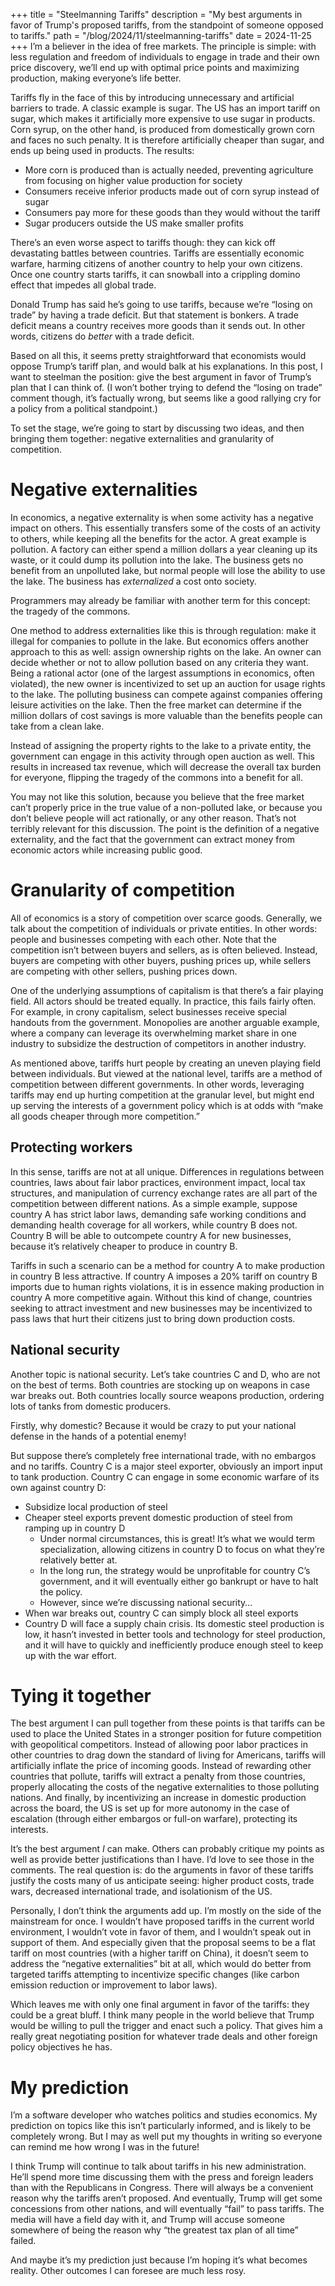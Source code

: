 +++
title = "Steelmanning Tariffs"
description = "My best arguments in favor of Trump's proposed tariffs, from the standpoint of someone opposed to tariffs."
path = "/blog/2024/11/steelmanning-tariffs"
date = 2024-11-25
+++
I’m a believer in the idea of free markets. The principle is simple: with less regulation and freedom of individuals to engage in trade and their own price discovery, we’ll end up with optimal price points and maximizing production, making everyone’s life better.

Tariffs fly in the face of this by introducing unnecessary and artificial barriers to trade. A classic example is sugar. The US has an import tariff on sugar, which makes it artificially more expensive to use sugar in products. Corn syrup, on the other hand, is produced from domestically grown corn and faces no such penalty. It is therefore artificially cheaper than sugar, and ends up being used in products. The results:

* More corn is produced than is actually needed, preventing agriculture from focusing on higher value production for society  
* Consumers receive inferior products made out of corn syrup instead of sugar  
* Consumers pay more for these goods than they would without the tariff  
* Sugar producers outside the US make smaller profits

There’s an even worse aspect to tariffs though: they can kick off devastating battles between countries. Tariffs are essentially economic warfare, harming citizens of another country to help your own citizens. Once one country starts tariffs, it can snowball into a crippling domino effect that impedes all global trade.

Donald Trump has said he’s going to use tariffs, because we’re “losing on trade” by having a trade deficit. But that statement is bonkers. A trade deficit means a country receives more goods than it sends out. In other words, citizens do *better* with a trade deficit.

Based on all this, it seems pretty straightforward that economists would oppose Trump’s tariff plan, and would balk at his explanations. In this post, I want to steelman the position: give the best argument in favor of Trump’s plan that I can think of. (I won’t bother trying to defend the “losing on trade” comment though, it’s factually wrong, but seems like a good rallying cry for a policy from a political standpoint.)

To set the stage, we’re going to start by discussing two ideas, and then bringing them together: negative externalities and granularity of competition.

# Negative externalities

In economics, a negative externality is when some activity has a negative impact on others. This essentially transfers some of the costs of an activity to others, while keeping all the benefits for the actor. A great example is pollution. A factory can either spend a million dollars a year cleaning up its waste, or it could dump its pollution into the lake. The business gets no benefit from an unpolluted lake, but normal people will lose the ability to use the lake. The business has *externalized* a cost onto society.

Programmers may already be familiar with another term for this concept: the tragedy of the commons.

One method to address externalities like this is through regulation: make it illegal for companies to pollute in the lake. But economics offers another approach to this as well: assign ownership rights on the lake. An owner can decide whether or not to allow pollution based on any criteria they want. Being a rational actor (one of the largest assumptions in economics, often violated), the new owner is incentivized to set up an auction for usage rights to the lake. The polluting business can compete against companies offering leisure activities on the lake. Then the free market can determine if the million dollars of cost savings is more valuable than the benefits people can take from a clean lake.

Instead of assigning the property rights to the lake to a private entity, the government can engage in this activity through open auction as well. This results in increased tax revenue, which will decrease the overall tax burden for everyone, flipping the tragedy of the commons into a benefit for all.

You may not like this solution, because you believe that the free market can’t properly price in the true value of a non-polluted lake, or because you don’t believe people will act rationally, or any other reason. That’s not terribly relevant for this discussion. The point is the definition of a negative externality, and the fact that the government can extract money from economic actors while increasing public good.

# Granularity of competition

All of economics is a story of competition over scarce goods. Generally, we talk about the competition of individuals or private entities. In other words: people and businesses competing with each other. Note that the competition isn’t between buyers and sellers, as is often believed. Instead, buyers are competing with other buyers, pushing prices up, while sellers are competing with other sellers, pushing prices down.

One of the underlying assumptions of capitalism is that there’s a fair playing field. All actors should be treated equally. In practice, this fails fairly often. For example, in crony capitalism, select businesses receive special handouts from the government. Monopolies are another arguable example, where a company can leverage its overwhelming market share in one industry to subsidize the destruction of competitors in another industry.

As mentioned above, tariffs hurt people by creating an uneven playing field between individuals. But viewed at the national level, tariffs are a method of competition between different governments. In other words, leveraging tariffs may end up hurting competition at the granular level, but might end up serving the interests of a government policy which is at odds with “make all goods cheaper through more competition.”

## Protecting workers

In this sense, tariffs are not at all unique. Differences in regulations between countries, laws about fair labor practices, environment impact, local tax structures, and manipulation of currency exchange rates are all part of the competition between different nations. As a simple example, suppose country A has strict labor laws, demanding safe working conditions and demanding health coverage for all workers, while country B does not. Country B will be able to outcompete country A for new businesses, because it’s relatively cheaper to produce in country B.

Tariffs in such a scenario can be a method for country A to make production in country B less attractive. If country A imposes a 20% tariff on country B imports due to human rights violations, it is in essence making production in country A more competitive again. Without this kind of change, countries seeking to attract investment and new businesses may be incentivized to pass laws that hurt their citizens just to bring down production costs.

## National security

Another topic is national security. Let’s take countries C and D, who are not on the best of terms. Both countries are stocking up on weapons in case war breaks out. Both countries locally source weapons production, ordering lots of tanks from domestic producers.

Firstly, why domestic? Because it would be crazy to put your national defense in the hands of a potential enemy\!

But suppose there’s completely free international trade, with no embargos and no tariffs. Country C is a major steel exporter, obviously an import input to tank production. Country C can engage in some economic warfare of its own against country D:

* Subsidize local production of steel  
* Cheaper steel exports prevent domestic production of steel from ramping up in country D  
  * Under normal circumstances, this is great\! It’s what we would term specialization, allowing citizens in country D to focus on what they’re relatively better at.  
  * In the long run, the strategy would be unprofitable for country C’s government, and it will eventually either go bankrupt or have to halt the policy.  
  * However, since we’re discussing national security…  
* When war breaks out, country C can simply block all steel exports  
* Country D will face a supply chain crisis. Its domestic steel production is low, it hasn’t invested in better tools and technology for steel production, and it will have to quickly and inefficiently produce enough steel to keep up with the war effort.

# Tying it together

The best argument I can pull together from these points is that tariffs can be used to place the United States in a stronger position for future competition with geopolitical competitors. Instead of allowing poor labor practices in other countries to drag down the standard of living for Americans, tariffs will artificially inflate the price of incoming goods. Instead of rewarding other countries that pollute, tariffs will extract a penalty from those countries, properly allocating the costs of the negative externalities to those polluting nations. And finally, by incentivizing an increase in domestic production across the board, the US is set up for more autonomy in the case of escalation (through either embargos or full-on warfare), protecting its interests.

It’s the best argument *I* can make. Others can probably critique my points as well as provide better justifications than I have. I’d love to see those in the comments. The real question is: do the arguments in favor of these tariffs justify the costs many of us anticipate seeing: higher product costs, trade wars, decreased international trade, and isolationism of the US.

Personally, I don’t think the arguments add up. I’m mostly on the side of the mainstream for once. I wouldn’t have proposed tariffs in the current world environment, I wouldn’t vote in favor of them, and I wouldn’t speak out in support of them. And especially given that the proposal seems to be a flat tariff on most countries (with a higher tariff on China), it doesn’t seem to address the “negative externalities” bit at all, which would do better from targeted tariffs attempting to incentivize specific changes (like carbon emission reduction or improvement to labor laws).

Which leaves me with only one final argument in favor of the tariffs: they could be a great bluff. I think many people in the world believe that Trump would be willing to pull the trigger and enact such a policy. That gives him a really great negotiating position for whatever trade deals and other foreign policy objectives he has.

# My prediction

I’m a software developer who watches politics and studies economics. My prediction on topics like this isn’t particularly informed, and is likely to be completely wrong. But I may as well put my thoughts in writing so everyone can remind me how wrong I was in the future\!

I think Trump will continue to talk about tariffs in his new administration. He’ll spend more time discussing them with the press and foreign leaders than with the Republicans in Congress. There will always be a convenient reason why the tariffs aren’t proposed. And eventually, Trump will get some concessions from other nations, and will eventually “fail” to pass tariffs. The media will have a field day with it, and Trump will accuse someone somewhere of being the reason why “the greatest tax plan of all time” failed.

And maybe it’s my prediction just because I’m hoping it’s what becomes reality. Other outcomes I can foresee are much less rosy.
